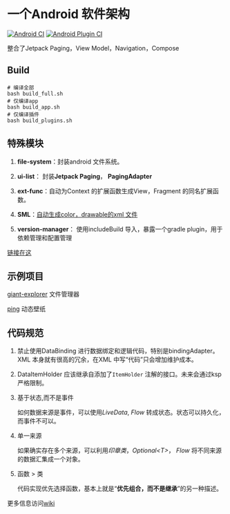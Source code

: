 # 一个Android 软件架构

[![Android CI](https://github.com/storytellerF/common-ui-list-structure/actions/workflows/android.yml/badge.svg)](https://github.com/storytellerF/common-ui-list-structure/actions/workflows/android.yml)
[![Android Plugin CI](https://github.com/storytellerF/common-ui-list-structure/actions/workflows/android-plugins.yml/badge.svg)](https://github.com/storytellerF/common-ui-list-structure/actions/workflows/android-plugins.yml)

整合了Jetpack Paging，View Model，Navigation，Compose

## Build

```shell
# 编译全部
bash build_full.sh
# 仅编译app
bash build_app.sh
# 仅编译插件
bash build_plugins.sh
```

## 特殊模块

1. **file-system**：封装android 文件系统。

2. **ui-list**： 封装**Jetpack Paging**， **PagingAdapter**

3. **ext-func**：自动为Context 的扩展函数生成View，Fragment 的同名扩展函数。

4. **SML**：[自动生成color，drawable的xml 文件](https://github.com/storytellerF/SML)

5. **version-manager**： 使用includeBuild 导入，暴露一个gradle plugin，用于依赖管理和配置管理

[链接在这](https://github.com/storytellerF/common-ui-list)

## 示例项目

[giant-explorer](examples/GiantExplorer) 文件管理器

[ping](examples/Ping) 动态壁纸

## 代码规范

1. 禁止使用DataBinding 进行数据绑定和逻辑代码，特别是bindingAdapter。XML 本身就有很高的冗余，在XML 中写“代码”只会增加维护成本。
2. DataItemHolder 应该继承自添加了`ItemHolder` 注解的接口。未来会通过ksp 严格限制。
3. 基于状态,而不是事件

    如何数据来源是事件，可以使用*LiveData*, *Flow* 转成状态。状态可以持久化，而事件不可以。

4. 单一来源

    如果确实存在多个来源，可以利用*印章类*，*Optional&lt;T>*， *Flow* 将不同来源的数据汇集成一个对象。

5. 函数 > 类

    代码实现优先选择函数，基本上就是“**优先组合，而不是继承**”的另一种描述。

更多信息访问[wiki](https://github.com/storytellerF/common-ui-list-structure/wiki)
